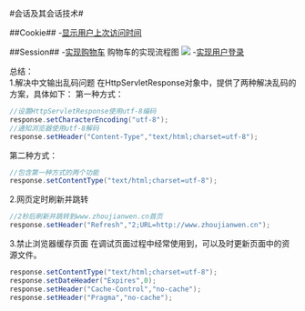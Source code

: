 ﻿#会话及其会话技术#

##Cookie##
-[显示用户上次访问时间](../chapter06/src/chapter06/cookies/LastAccessServlet.java)

##Session##
-[实现购物车](../chapter06/src/chapter06/session)
购物车的实现流程图
![](/images/20160713111451.png)
-[实现用户登录](../chapter06/src/chapter06/)


总结：  
1.解决中文输出乱码问题
在HttpServletResponse对象中，提供了两种解决乱码的方案，具体如下：
第一种方式：
```java
//设置HttpServletResponse使用utf-8编码
response.setCharacterEncoding("utf-8");
//通知浏览器使用utf-8解码
response.setHeader("Content-Type","text/html;charset=utf-8");
```
第二种方式：
```java
//包含第一种方式的两个功能
response.setContentType("text/html;charset=utf-8");
```
2.网页定时刷新并跳转
```java
//2秒后刷新并跳转到www.zhoujianwen.cn首页
response.setHeader("Refresh","2;URL=http://www.zhoujianwen.cn");
```

3.禁止浏览器缓存页面
在调试页面过程中经常使用到，可以及时更新页面中的资源文件。
```java
response.setContentType("text/html;charset=utf-8");
response.setDateHeader("Expires",0);
response.setHeader("Cache-Control","no-cache");
response.setHeader("Pragma","no-cache");
```